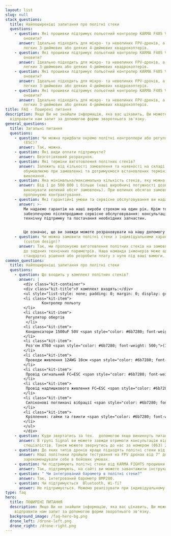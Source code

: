 ```yaml
---
layout: list
slug: null
stack_questions:
  title: Найпоширеніші запитання про політні стеки
  questions:
    - question: Які прошивки підтримує польотний контролер KARMA F405 V1 і чи легко їх
        оновити?
      answer: Ідеально підходить для мікро- та невеликих FPV-дронів, а також для
        легких 3-дюймових або деяких 4-дюймових квадрокоптерів.
    - question: Які прошивки підтримує польотний контролер KARMA F405 V1 і чи легко їх
        оновити?
      answer: Ідеально підходить для мікро- та невеликих FPV-дронів, а також для
        легких 3-дюймових або деяких 4-дюймових квадрокоптерів.
    - question: Які прошивки підтримує польотний контролер KARMA F405 V1 і чи легко їх
        оновити?
      answer: Ідеально підходить для мікро- та невеликих FPV-дронів, а також для
        легких 3-дюймових або деяких 4-дюймових квадрокоптерів.
    - question: Які прошивки підтримує польотний контролер KARMA F405 V1 і чи легко їх
        оновити?
      answer: Ідеально підходить для мікро- та невеликих FPV-дронів, а також для
        легких 3-дюймових або деяких 4-дюймових квадрокоптерів.
title: FAQ - Поширені питання
description: Якщо Ви не знайшли інформацію, яка вас цікавить, Ви можете
  відправити нам запит за допомогою форми зворотнього зв'язку.
general_questions:
  title: Загальні питання
  questions:
    - question: Чи можна придбати окремо політні контроллери або регулятори обертів
        (ESC)?
      answer: Так, можна.
    - question: Які види оплати підтримуєте?
      answer: Безготівковий розрахунок.
    - question: Які терміни виготовлення політних стеків?
      answer: Залежить від кількості замовлення та наявності на складі. Всі строки
        обумовлюємо при замовленні та дотримуємося встановлених термінів
        виконання.
    - question: Яка мінімальна/максимальна кількість стеків, яку можна замовити?
      answer: Від 1 до 500 000 і більше (наші виробничі потужності дозволяють
        виконувати великий обсяг замовлень). При великих обсягах замовлень
        пропонуємо контрактування.
    - question: Які гарантійні умови та сервісне обслуговування ви надаєте?
      answer: >-
        Ми надаємо гарантію на наші вироби строком на один рік. Крім того, ми
        забезпечуємо післяпродажне сервісне обслуговування: консультації,
        технічну підтримку та постачання необхідних запчастин.


        Це означає, що ви завжди можете розраховувати на нашу допомогу навіть після встановлення продукції.
    - question: Чи можна замовити політні стеки з індивідуальними характеристиками
        (custom design)?
      answer: Так, ми пропонуємо виготовлення політних стеків на замовлення відповідно
        до заданих технічних параметрів. Наша команда інженерів може адаптувати
        стандартні рішення або розробити плату з нуля під ваші вимоги.
common_questions:
  title: Найпоширеніші запитання про політні стеки
  questions:
    - question: Що входить у комплект політних стеків?
      answer: |
        <div class="kit-container">
        <div class="kit-title">У комплект входять:</div>
        <ul style="list-style: none; padding: 0; margin: 0; display: grid; grid-template-columns: repeat(auto-fit, minmax(300px, 1fr));">
        <li class="kit-item">
                Контролер польоту
        </li>
        <li class="kit-item">
         Регулятор обертів
         </li>
        <li class="kit-item">
         Конденсатори 1500uF 50V <span style="color: #6b7280; font-weight: 500;">(2 шт.)</span>
        </li>
        <li class="kit-item">
         Роз'єм XT60 <span style="color: #6b7280; font-weight: 500;">(1 шт.)</span>
        </li>
        <li class="kit-item">
         Проводи живлення 12AWG 10см <span style="color: #6b7280; font-weight: 500;">(2 шт.)</span>
        </li>
        <li class="kit-item">
         Провід сигнальний FC↔ESC <span style="color: #6b7280; font-weight: 500;">(JST SH 8p, 1 шт.)</span>
        </li>
        <li class="kit-item">
         Провід надлишкового живлення FC↔ESC <span style="color: #6b7280; font-weight: 500;">(JST SH 4p, 1 шт.)</span>
        </li>
        <li class="kit-item">
         Силіконові поглиначі вібрації <span style="color: #6b7280; font-weight: 500;">(8 шт.)</span>
        </li>
        <li class="kit-item">
         Кріплення: гайки та гвинти <span style="color: #6b7280; font-weight: 500;">(по 4 шт.)</span>
        </li>
        </ul>
        </div>
    - question: Куди звертатись за тех.  допомогою якщо виникнуть питання?
      answer: В групі Signal ви можете завжди отримати консультацію від найкращих
        спеціалістів. Також можете звернутись до нас за номером (063) 202 57 77.
    - question: До яких типів дронів краще підходять політні стеки від KARMA?
      answer: Наші політники пройшли тестування на FPV дронах від 7" до 15" та добре
        зарекомендували себе в бойових умовах.
    - question: Чи підтримують політні стеки від KARMA FIGHTS прошивки INAV та Ardupilot?
      answer: Так, підтримують, на сайті ви можете завантажити інструкції з прошивок.
    - question: " Чи інтегрований барометр в політні стеки?"
      answer: Так, інтегрований барометр BMP280.
    - question: Чи підтримується  Bluetooth, Wi-fi?
      answer: Не підтримується. Можемо реалізувати при індивідуальному замовленні.
type: faq
hero:
  title: ПОШИРЕНІ ПИТАННЯ
  description: Якщо Ви не знайшли інформацію, яка вас цікавить, Ви можете
    відправити нам запит за допомогою форми зворотнього зв'язку.
  background_image: /faq-hero-bg.png
  drone_left: /drone-left.png
  drone_right: /drone-right.png
---
```

